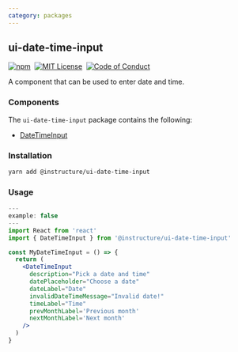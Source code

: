 ```yaml
---
category: packages
---
```


## ui-date-time-input

[![npm][npm]][npm-url]&nbsp;
[![MIT License][license-badge]][license]&nbsp;
[![Code of Conduct][coc-badge]][coc]

A component that can be used to enter date and time.

### Components

The `ui-date-time-input` package contains the following:

- [DateTimeInput](#DateTimeInput)

### Installation

```sh
yarn add @instructure/ui-date-time-input
```

### Usage

```jsx
---
example: false
---
import React from 'react'
import { DateTimeInput } from '@instructure/ui-date-time-input'

const MyDateTimeInput = () => {
  return (
    <DateTimeInput
      description="Pick a date and time"
      datePlaceholder="Choose a date"
      dateLabel="Date"
      invalidDateTimeMessage="Invalid date!"
      timeLabel="Time"
      prevMonthLabel='Previous month'
      nextMonthLabel='Next month'
    />
  )
}
```

[npm]: https://img.shields.io/npm/v/@instructure/ui-date-time-input.svg
[npm-url]: https://npmjs.com/package/@instructure/ui-date-time-input
[license-badge]: https://img.shields.io/npm/l/instructure-ui.svg?style=flat-square
[license]: https://github.com/instructure/instructure-ui/blob/master/LICENSE
[coc-badge]: https://img.shields.io/badge/code%20of-conduct-ff69b4.svg?style=flat-square
[coc]: https://github.com/instructure/instructure-ui/blob/master/CODE_OF_CONDUCT.md
